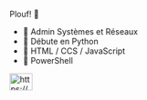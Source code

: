 Plouf! :octopus:


- :mushroom: Admin Systèmes et Réseaux
- :cactus: Débute en Python
- :tada: HTML / CCS / JavaScript
- :shell: PowerShell



<a href="https://www.linkedin.com/in/manon-hamel-754894249/" target="blank"><img align="center" src="https://raw.githubusercontent.com/rahuldkjain/github-profile-readme-generator/master/src/images/icons/Social/linked-in-alt.svg" alt="https://www.linkedin.com/in/manon-hamel-754894249/" height="30" width="40" /></a>
